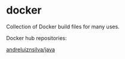 docker
======

Collection of Docker build files for many uses.

Docker hub repositories:
  
[andreluiznsilva/java](https://registry.hub.docker.com/u/andreluiznsilva/java)
